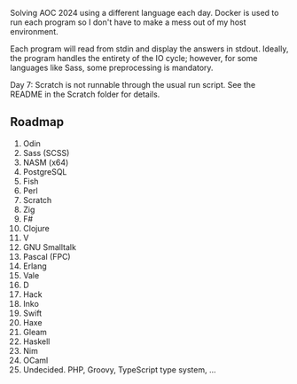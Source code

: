 Solving AOC 2024 using a different language each day.
Docker is used to run each program so I don't have to make a mess out of my host environment.

Each program will read from stdin and display the answers in stdout. Ideally, the program handles the entirety of the IO cycle; however, for some languages like Sass, some preprocessing is mandatory.

Day 7: Scratch is not runnable through the usual run script. See the README in the Scratch folder for details.

## Roadmap

1. Odin
2. Sass (SCSS)
3. NASM (x64)
4. PostgreSQL
5. Fish
6. Perl
7. Scratch
8. Zig
9. F#
10. Clojure
11. V
12. GNU Smalltalk
13. Pascal (FPC)
14. Erlang
15. Vale
16. D
17. Hack
18. Inko
19. Swift
20. Haxe
21. Gleam
22. Haskell
23. Nim
24. OCaml
25. Undecided. PHP, Groovy, TypeScript type system, ...
